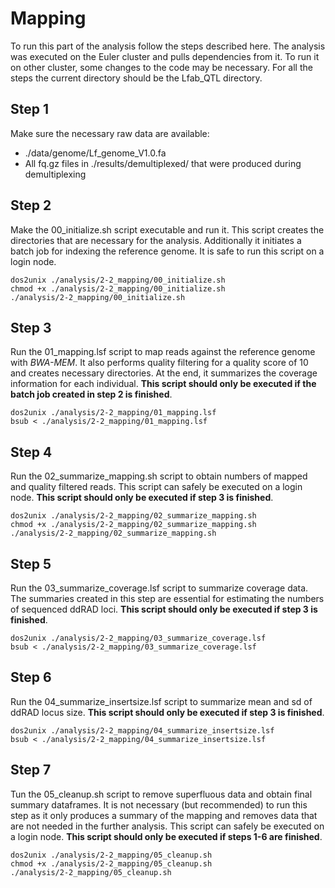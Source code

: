# Mapping
To run this part of the analysis follow the steps described here. The analysis was executed on the Euler cluster and pulls dependencies from it. To run it on other cluster, some changes to the code may be necessary. For all the steps the current directory should be the Lfab_QTL directory.
## Step 1
Make sure the necessary raw data are available:
* ./data/genome/Lf_genome_V1.0.fa
* All fq.gz files in ./results/demultiplexed/ that were produced during demultiplexing
## Step 2
Make the 00_initialize.sh script executable and run it. This script creates the directories that are necessary for the analysis. Additionally it initiates a batch job for indexing the reference genome. It is safe to run this script on a login node.
```
dos2unix ./analysis/2-2_mapping/00_initialize.sh
chmod +x ./analysis/2-2_mapping/00_initialize.sh
./analysis/2-2_mapping/00_initialize.sh
```
## Step 3
Run the 01_mapping.lsf script to map reads against the reference genome with *BWA-MEM*. It also performs quality filtering for a quality score of 10 and creates necessary directories. At the end, it summarizes the coverage information for each individual. **This script should only be executed if the batch job created in step 2 is finished**.
```
dos2unix ./analysis/2-2_mapping/01_mapping.lsf
bsub < ./analysis/2-2_mapping/01_mapping.lsf
```
## Step 4
Run the 02_summarize_mapping.sh script to obtain numbers of mapped and quality filtered reads. This script can safely be executed on a login node. **This script should only be executed if step 3 is finished**.
```
dos2unix ./analysis/2-2_mapping/02_summarize_mapping.sh
chmod +x ./analysis/2-2_mapping/02_summarize_mapping.sh
./analysis/2-2_mapping/02_summarize_mapping.sh
```
## Step 5
Run the 03_summarize_coverage.lsf script to summarize coverage data. The summaries created in this step are essential for estimating the numbers of sequenced ddRAD loci. **This script should only be executed if step 3 is finished**.
```
dos2unix ./analysis/2-2_mapping/03_summarize_coverage.lsf
bsub < ./analysis/2-2_mapping/03_summarize_coverage.lsf
```
## Step 6
Run the 04_summarize_insertsize.lsf script to summarize mean and sd of ddRAD locus size. **This script should only be executed if step 3 is finished**.
```
dos2unix ./analysis/2-2_mapping/04_summarize_insertsize.lsf
bsub < ./analysis/2-2_mapping/04_summarize_insertsize.lsf
```
## Step 7
Tun the 05_cleanup.sh script to remove superfluous data and obtain final summary dataframes. It is not necessary (but recommended) to run this step as it only produces a summary of the mapping and removes data that are not needed in the further analysis. This script can safely be executed on a login node. **This script should only be executed if steps 1-6 are finished**.
```
dos2unix ./analysis/2-2_mapping/05_cleanup.sh
chmod +x ./analysis/2-2_mapping/05_cleanup.sh
./analysis/2-2_mapping/05_cleanup.sh
```
